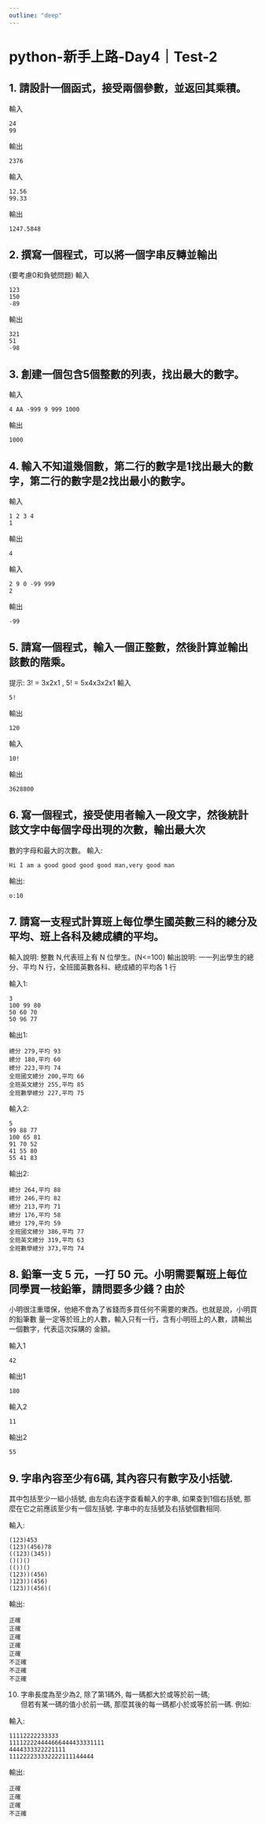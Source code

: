 ```yaml
---
outline: "deep"
---
```

# python-新手上路-Day4｜Test-2

## 1. 請設計一個函式，接受兩個參數，並返回其乘積。 
輸入 
```
24
99
```
輸出
```
2376
```
 
輸入 
```
12.56 
99.33 
```
輸出
```
1247.5848
```
 
## 2. 撰寫一個程式，可以將一個字串反轉並輸出 
(要考慮0和負號問題) 
輸入
```
123
150
-89
```
輸出
```
321
51
-98
```

## 3. 創建一個包含5個整數的列表，找出最大的數字。 
輸入
```
4 AA -999 9 999 1000
```
輸出
```
1000
```
 
## 4. 輸入不知道幾個數，第二行的數字是1找出最大的數字，第二行的數字是2找出最小的數字。 
輸入 
```
1 2 3 4
1
```
輸出
```
4
```
 
輸入 
```
2 9 0 -99 999
2
```
輸出
```
-99
```
 
## 5. 請寫一個程式，輸入一個正整數，然後計算並輸出該數的階乘。 
提示: 3! = 3x2x1 , 5! = 5x4x3x2x1 
輸入
```
5!
```
輸出
```
120
```
 
輸入
```
10!
```
輸出
```
3628800
```
 
## 6. 寫一個程式，接受使用者輸入一段文字，然後統計該文字中每個字母出現的次數，輸出最大次
數的字母和最大的次數。 
輸入: 
```
Hi I am a good good good good man,very good man
```
輸出:
```
o:10
```
 
## 7. 請寫一支程式計算班上每位學生國英數三科的總分及平均、班上各科及總成績的平均。 
輸入說明: 整數 N,代表班上有 N 位學生。(N<=100) 
輸出說明: 一一列出學生的總分、平均 N 行，全班國英數各科、總成績的平均各 1 行

輸入1: 
```
3
100 99 80
50 60 70
50 96 77
```
輸出1: 
```
總分 279,平圴 93
總分 180,平圴 60
總分 223,平圴 74
全班國文總分 200,平均 66
全班英文總分 255,平均 85
全班數學總分 227,平均 75
```
輸入2: 
```
5
99 88 77
100 65 81
91 70 52
41 55 80
55 41 83
```
輸出2: 
```
總分 264,平圴 88 
總分 246,平圴 82 
總分 213,平圴 71 
總分 176,平圴 58 
總分 179,平圴 59 
全班國文總分 386,平均 77 
全班英文總分 319,平均 63 
全班數學總分 373,平均 74 
```
## 8. 鉛筆一支 5 元，一打 50 元。小明需要幫班上每位同學買一枝鉛筆，請問要多少錢？由於 
小明很注重環保，他絕不會為了省錢而多買任何不需要的東西。也就是說，小明買的鉛筆數 
量一定等於班上的人數，輸入只有一行，含有小明班上的人數，請輸出一個數字，代表這次採購的
金額。 
 
輸入1
```
42
```
輸出1
```
180
```
 
輸入2
```
11
```
輸出2
```
55
```
 
## 9. 字串內容至少有6碼, 其內容只有數字及小括號. 
其中包括至少一組小括號,
由左向右逐字查看輸入的字串, 如果查到1個右括號, 那麼在它之前應該至少有一個左括號. 
字串中的左括號及右括號個數相同.

輸入:
```
(123)453
(123)(456)78
((123)(345))
()()()
(())()
(123))(456)
)123))(456)
(123))(456)(
```
輸出: 
```
正確 
正確 
正確 
正確 
正確 
不正確 
不正確 
不正確 
```
 
10. 字串長度為至少為2, 除了第1碼外, 每一碼都大於或等於前一碼;  
但若有某一碼的值小於前一碼, 那麼其後的每一碼都小於或等於前一碼. 
例如: 
 
輸入:
```
11112222233333 
111122224444666444433331111 
4444333322221111 
111222233332222111144444 
```
輸出: 
```
正確 
正確 
正確 
不正確
```